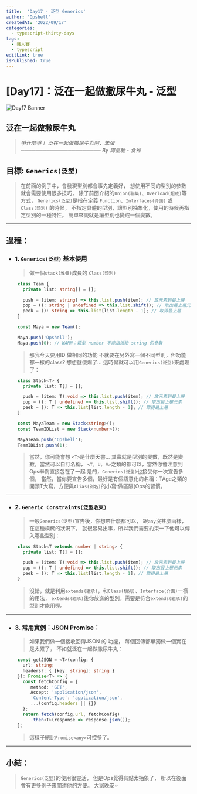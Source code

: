 ```yaml
---
title:  'Day17 - 泛型 Generics'
author: 'Opshell'
createdAt: '2022/09/17'
categories:
  - typescript-thirty-days
tags:
  - 鐵人賽
  - typescript
editLink: true
isPublished: true
---
```


# [Day17]：泛在一起做撒尿牛丸 - 泛型
![Day17 Banner](https://ithelp.ithome.com.tw/upload/images/20220917/20109918yzZgXLh0r8.jpg)

## 泛在一起做撒尿牛丸
> *爭什麼爭！*
> *泛在一起做撒尿牛丸阿，笨蛋*
> *────────────────────── By 周星馳 - 食神*

## 目標: `Generics(泛型)`
   > 在前面的例子中，會發現型別都會事先定義好，
   > 想使用不同的型別的參數就會需要使用很多技巧，
   > 除了前面介紹的`Union(聯集)`、`Overload(超載)`等方式，
   > `Generics(泛型)`是指在定義 `Function`、`Interfaces(介面)` 或 `Class(類別)` 的時候，
   > 不指定具體的型別，讓型別抽象化，使用的時候再指定型別的一種特性。
   > 簡單來說就是讓型別也變成一個變數。

---
## 過程：
- ### 1. `Generics(泛型)` 基本使用
   > 做一個`stack(堆疊)`成員的 `Class(類別)`
   ```typescript
    class Team {
      private list: string[] = [];

      push = (item: string) => this.list.push(item); // 放元素到最上層
      pop = (): string | undefined => this.list.shift(); // 取出最上層元素
      peek = (): string => this.list[list.length - 1]; // 取得最上層
    }

    const Maya = new Team();

    Maya.push('Opshell');
    Maya.push(0); // WARN：類型 number 不能指派給 string 的參數

   ```
   > 那我今天要用ID 做相同的功能
   > 不就要在另外寫一個不同型別，但功能都一樣的class?
   > 想想就傻爆了...
   > 這時候就可以用`Generics(泛型)`來處理了：
   ```typescript
    class Stack<T> {
      private list: T[] = [];

      push = (item: T):void => this.list.push(item); // 放元素到最上層
      pop = (): T | undefined => this.list.shift(); // 取出最上層元素
      peek = (): T => this.list[list.length - 1]; // 取得最上層
    }

    const MayaTeam = new Stack<string>();
    const TeamIDList = new Stack<number>();

    MayaTeam.push('Opshell');
    TeamIDList.push(1);
   ```

   > 當然，你可能會想 `<T>`是什麼天書...
   > 其實就是型別的變數，既然是變數，當然可以自訂名稱，
   > `<T, U, V>`之類的都可以，當然你會注意到Ops舉例直接包在了一起
   > 是的，`Generics(泛型)`也接受你一次宣告多個，
   > 當然，當你要宣告多個，最好是有個語意化的名稱：TAge之類的
   > 開頭T大寫，方便與`Alias(別名)`的小寫t做區隔(Ops的習慣。

---
- ### 2. `Generic Constraints(泛型收束)`
   > 一般`Generics(泛型)`宣告後，你想帶什麼都可以，
   > 跟`any`沒甚麼兩樣，在這種模糊的狀況下，
   > 就很容易出事，所以我們需要約束一下他可以傳入哪些型別：
   ```typescript
    class Stack<T extends number | string> {
      private list: T[] = [];

      push = (item: T):void => this.list.push(item); // 放元素到最上層
      pop = (): T | undefined => this.list.shift(); // 取出最上層元素
      peek = (): T => this.list[list.length - 1]; // 取得最上層
    }
   ```
   > 沒錯，就是利用`extends(繼承)`，和`Class(類別)`、`Interface(介面)`一樣的用法，
   > `extends(繼承)`後你放進<T>的型別，需要是符合`extends(繼承)`的型別才能用喔。

---
- ### 3. 常用實例：JSON Promise：
   > 如果我們做一個接收回傳JSON 的 功能，
   > 每個回傳都單獨做一個實在是太累了，
   > 不如就泛在一起做撒尿牛丸：
   ```typescript
    const getJSON = <T>(config: {
      url: string;
      headers?: { [key: string]: string }
    }): Promise<T> => {
      const fetchConfig = {
         method: 'GET',
         Accept: 'application/json',
         'Content-Type': 'application/json',
         ...(config.headers || {})
      };
      return fetch(config.url, fetchConfig)
         .then<T>(response => response.json());
    };
   ```
   > 這樣子總比`Promise<any>`可控多了。

---
## 小結：
   > `Generics(泛型)`的使用很靈活，
   > 但是Ops覺得有點太抽象了，
   > 所以在後面會有更多例子來闡述他的方便。
   > 大家晚安~
